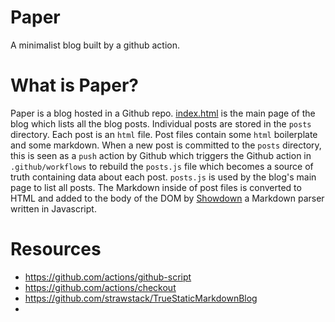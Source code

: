# Paper

A minimalist blog built by a github action.

# What is Paper?

Paper is a blog hosted in a Github repo. [index.html](https://github.com/strawstack/Paper/blob/main/index.html) is the main page of the blog which lists all the blog posts. Individual posts are stored in the `posts` directory. Each post is an `html` file. Post files contain some `html` boilerplate and some markdown. When a new post is committed to the `posts` directory, this is seen as a `push` action by Github which triggers the Github action in `.github/workflows` to rebuild the `posts.js` file which becomes a source of truth containing data about each post. `posts.js` is used by the blog's main page to list all posts. The Markdown inside of post files is converted to HTML and added to the body of the DOM by [Showdown](https://showdownjs.com/) a Markdown parser written in Javascript.   

# Resources

- https://github.com/actions/github-script
- https://github.com/actions/checkout
- https://github.com/strawstack/TrueStaticMarkdownBlog
- 
